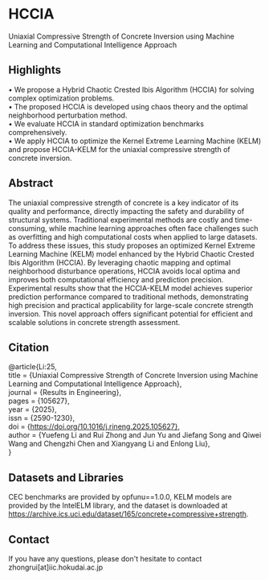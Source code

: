 # HCCIA
Uniaxial Compressive Strength of Concrete Inversion using Machine Learning and Computational Intelligence Approach

## Highlights  
• We propose a Hybrid Chaotic Crested Ibis Algorithm (HCCIA) for solving complex optimization problems.  
• The proposed HCCIA is developed using chaos theory and the optimal neighborhood perturbation method.  
• We evaluate HCCIA in standard optimization benchmarks comprehensively.  
• We apply HCCIA to optimize the Kernel Extreme Learning Machine (KELM) and propose HCCIA-KELM for the uniaxial compressive strength of concrete inversion.  

## Abstract
The uniaxial compressive strength of concrete is a key indicator of its quality and performance, directly impacting the safety and durability of structural systems. Traditional experimental methods are costly and time-consuming, while machine learning approaches often face challenges such as overfitting and high computational costs when applied to large datasets. To address these issues, this study proposes an optimized Kernel Extreme Learning Machine (KELM) model enhanced by the Hybrid Chaotic Crested Ibis Algorithm (HCCIA). By leveraging chaotic mapping and optimal neighborhood disturbance operations, HCCIA avoids local optima and improves both computational efficiency and prediction precision. Experimental results show that the HCCIA-KELM model achieves superior prediction performance compared to traditional methods, demonstrating high precision and practical applicability for large-scale concrete strength inversion. This novel approach offers significant potential for efficient and scalable solutions in concrete strength assessment.

## Citation
@article{Li:25,  
title = {Uniaxial Compressive Strength of Concrete Inversion using Machine Learning and Computational Intelligence Approach},  
journal = {Results in Engineering},  
pages = {105627},  
year = {2025},  
issn = {2590-1230},  
doi = {https://doi.org/10.1016/j.rineng.2025.105627},  
author = {Yuefeng Li and Rui Zhong and Jun Yu and Jiefang Song and Qiwei Wang and Chengzhi Chen and Xiangyang Li and Enlong Liu},  
}

## Datasets and Libraries
CEC benchmarks are provided by opfunu==1.0.0, KELM models are provided by the IntelELM library, and the dataset is downloaded at https://archive.ics.uci.edu/dataset/165/concrete+compressive+strength.


## Contact
If you have any questions, please don't hesitate to contact zhongrui[at]iic.hokudai.ac.jp
